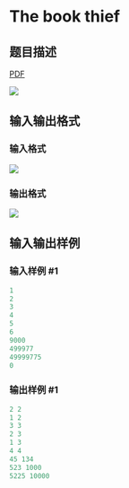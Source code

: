 # The book thief

## 题目描述

[problemUrl]: https://uva.onlinejudge.org/index.php?option=com_onlinejudge&Itemid=8&category=862&page=show_problem&problem=4773

[PDF](https://uva.onlinejudge.org/external/129/p12908.pdf)

![](https://cdn.luogu.com.cn/upload/vjudge_pic/UVA12908/3bca5800b575a6bcfa905e8608f7f4524badb401.png)

## 输入输出格式

### 输入格式

![](https://cdn.luogu.com.cn/upload/vjudge_pic/UVA12908/2e56c0c4ff9934fa53256f7fbb95c8616af40a5f.png)

### 输出格式

![](https://cdn.luogu.com.cn/upload/vjudge_pic/UVA12908/3afd1466fac8cae62411941dcd4dc2cc435c34a3.png)

## 输入输出样例

### 输入样例 #1

```cpp
1
2
3
4
5
6
9000
499977
49999775
0
```


### 输出样例 #1

```cpp
2 2
1 2
3 3
2 3
1 3
4 4
45 134
523 1000
5225 10000
```


